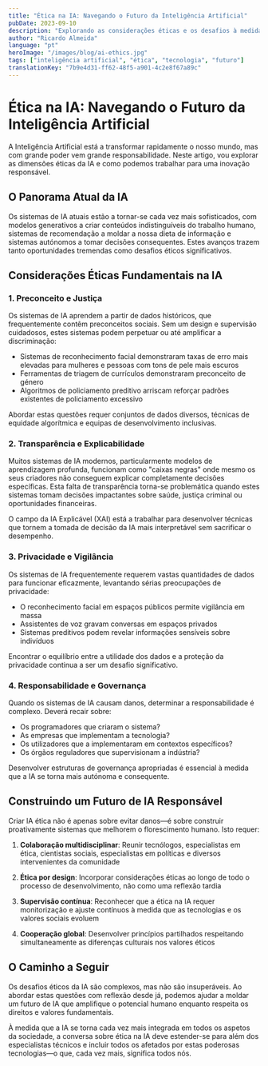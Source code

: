 ```yaml
---
title: "Ética na IA: Navegando o Futuro da Inteligência Artificial"
pubDate: 2023-09-10
description: "Explorando as considerações éticas e os desafios à medida que a IA se torna cada vez mais integrada na nossa sociedade"
author: "Ricardo Almeida"
language: "pt"
heroImage: "/images/blog/ai-ethics.jpg"
tags: ["inteligência artificial", "ética", "tecnologia", "futuro"]
translationKey: "7b9e4d31-ff62-48f5-a901-4c2e8f67a89c"
---
```


# Ética na IA: Navegando o Futuro da Inteligência Artificial

A Inteligência Artificial está a transformar rapidamente o nosso mundo, mas com grande poder vem grande responsabilidade. Neste artigo, vou explorar as dimensões éticas da IA e como podemos trabalhar para uma inovação responsável.

## O Panorama Atual da IA

Os sistemas de IA atuais estão a tornar-se cada vez mais sofisticados, com modelos generativos a criar conteúdos indistinguíveis do trabalho humano, sistemas de recomendação a moldar a nossa dieta de informação e sistemas autónomos a tomar decisões consequentes. Estes avanços trazem tanto oportunidades tremendas como desafios éticos significativos.

## Considerações Éticas Fundamentais na IA

### 1. Preconceito e Justiça

Os sistemas de IA aprendem a partir de dados históricos, que frequentemente contêm preconceitos sociais. Sem um design e supervisão cuidadosos, estes sistemas podem perpetuar ou até amplificar a discriminação:

- Sistemas de reconhecimento facial demonstraram taxas de erro mais elevadas para mulheres e pessoas com tons de pele mais escuros
- Ferramentas de triagem de currículos demonstraram preconceito de género
- Algoritmos de policiamento preditivo arriscam reforçar padrões existentes de policiamento excessivo

Abordar estas questões requer conjuntos de dados diversos, técnicas de equidade algorítmica e equipas de desenvolvimento inclusivas.

### 2. Transparência e Explicabilidade

Muitos sistemas de IA modernos, particularmente modelos de aprendizagem profunda, funcionam como "caixas negras" onde mesmo os seus criadores não conseguem explicar completamente decisões específicas. Esta falta de transparência torna-se problemática quando estes sistemas tomam decisões impactantes sobre saúde, justiça criminal ou oportunidades financeiras.

O campo da IA Explicável (XAI) está a trabalhar para desenvolver técnicas que tornem a tomada de decisão da IA mais interpretável sem sacrificar o desempenho.

### 3. Privacidade e Vigilância

Os sistemas de IA frequentemente requerem vastas quantidades de dados para funcionar eficazmente, levantando sérias preocupações de privacidade:

- O reconhecimento facial em espaços públicos permite vigilância em massa
- Assistentes de voz gravam conversas em espaços privados
- Sistemas preditivos podem revelar informações sensíveis sobre indivíduos

Encontrar o equilíbrio entre a utilidade dos dados e a proteção da privacidade continua a ser um desafio significativo.

### 4. Responsabilidade e Governança

Quando os sistemas de IA causam danos, determinar a responsabilidade é complexo. Deverá recair sobre:

- Os programadores que criaram o sistema?
- As empresas que implementam a tecnologia?
- Os utilizadores que a implementaram em contextos específicos?
- Os órgãos reguladores que supervisionam a indústria?

Desenvolver estruturas de governança apropriadas é essencial à medida que a IA se torna mais autónoma e consequente.

## Construindo um Futuro de IA Responsável

Criar IA ética não é apenas sobre evitar danos—é sobre construir proativamente sistemas que melhorem o florescimento humano. Isto requer:

1. **Colaboração multidisciplinar**: Reunir tecnólogos, especialistas em ética, cientistas sociais, especialistas em políticas e diversos intervenientes da comunidade

2. **Ética por design**: Incorporar considerações éticas ao longo de todo o processo de desenvolvimento, não como uma reflexão tardia

3. **Supervisão contínua**: Reconhecer que a ética na IA requer monitorização e ajuste contínuos à medida que as tecnologias e os valores sociais evoluem

4. **Cooperação global**: Desenvolver princípios partilhados respeitando simultaneamente as diferenças culturais nos valores éticos

## O Caminho a Seguir

Os desafios éticos da IA são complexos, mas não são insuperáveis. Ao abordar estas questões com reflexão desde já, podemos ajudar a moldar um futuro de IA que amplifique o potencial humano enquanto respeita os direitos e valores fundamentais.

À medida que a IA se torna cada vez mais integrada em todos os aspetos da sociedade, a conversa sobre ética na IA deve estender-se para além dos especialistas técnicos e incluir todos os afetados por estas poderosas tecnologias—o que, cada vez mais, significa todos nós. 